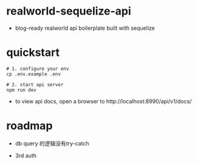 # realworld-sequelize-api
- blog-ready realworld api boilerplate built with sequelize
# quickstart

```shell
# 1. configure your env
cp .env.example .env

# 2. start api server
npm run dev
```

- to view api docs, open a browser to http://localhost:8990/api/v1/docs/
# roadmap

- db query 的逻辑没有try-catch

- 3rd auth
